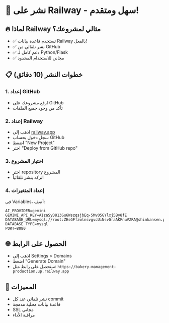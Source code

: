# 🚂 نشر على Railway - سهل ومتقدم!

## 🔥 لماذا Railway مثالي لمشروعك؟

- ✅ تستخدم قاعدة بيانات Railway بالفعل!
- ✅ نشر تلقائي من GitHub
- ✅ دعم كامل لـ Python/Flask
- ✅ مجاني للاستخدام المحدود

## 📋 خطوات النشر (10 دقائق)

### 1. إعداد GitHub

- ارفع مشروعك على GitHub
- تأكد من وجود جميع الملفات

### 2. إعداد Railway

- اذهب إلى [railway.app](https://railway.app)
- سجل دخول بحساب GitHub
- اضغط "New Project"
- اختر "Deploy from GitHub repo"

### 3. اختيار المشروع

- اختر repository المشروع
- اتركه ينشر تلقائياً

### 4. إعداد المتغيرات

في Variables، أضف:

```
AI_PROVIDER=gemini
GEMINI_API_KEY=AIzaSyD813Gu6WszqsjbEq-5MvO5GYlxj5By8fE
DATABASE_URL=mysql://root:ZEsGFfzwlnsvgvcUiNsvGraAKFnuVZRA@shinkansen.proxy.rlwy.net:24785/railway
DATABASE_TYPE=mysql
PORT=8080
```

## 🌐 الحصول على الرابط

- اذهب إلى Settings > Domains
- اضغط "Generate Domain"
- ستحصل على رابط مثل: `https://bakery-management-production.up.railway.app`

## 🎯 المميزات

- نشر تلقائي عند كل commit
- قاعدة بيانات محلية مدمجة
- SSL مجاني
- مراقبة الأداء
